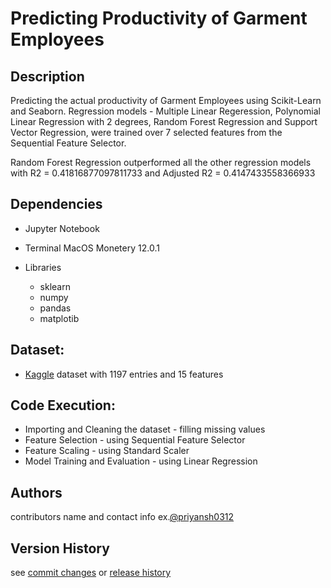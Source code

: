 # Predicting Productivity of Garment Employees
## Description

Predicting the actual productivity of Garment Employees using Scikit-Learn and Seaborn. Regression models - Multiple Linear Regeression, Polynomial Linear Regression with 2 degrees, Random Forest Regression and Support Vector Regression, were trained over 7 selected features from the Sequential Feature Selector.

Random Forest Regression outperformed all the other regression models with R2 = 0.41816877097811733 and Adjusted R2 = 0.4147433558366933



## Dependencies
* Jupyter Notebook

* Terminal MacOS Monetery 12.0.1

* Libraries 
  - sklearn
  - numpy
  - pandas
  - matplotib
  
## Dataset:
* [Kaggle](https://www.kaggle.com/ishadss/productivity-prediction-of-garment-employees) dataset with 1197 entries and 15 features
## Code Execution:
* Importing and Cleaning the dataset - filling missing values
* Feature Selection - using Sequential Feature Selector
* Feature Scaling - using Standard Scaler
* Model Training and Evaluation - using Linear Regression

## Authors
contributors name and contact info ex.[@priyansh0312](https://github.com/priyansh0312)

## Version History 
see [commit changes]() or [release history]()


